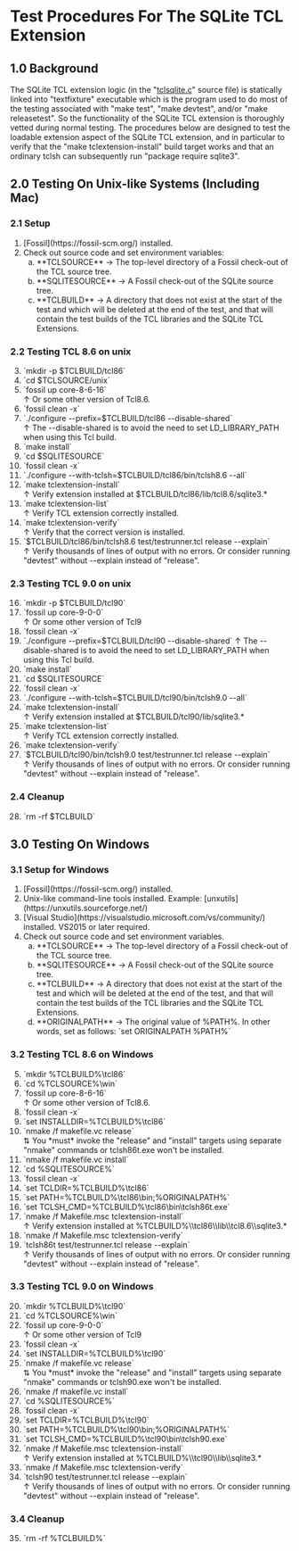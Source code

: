 # Test Procedures For The SQLite TCL Extension

## 1.0 Background

The SQLite TCL extension logic (in the 
"[tclsqlite.c](/file/src/tclsqlite.c)" source
file) is statically linked into "textfixture" executable
which is the program used to do most of the testing
associated with "make test", "make devtest", and/or
"make releasetest".  So the functionality of the SQLite
TCL extension is thoroughly vetted during normal testing.  The
procedures below are designed to test the loadable extension
aspect of the SQLite TCL extension, and in particular to verify
that the "make tclextension-install" build target works and that
an ordinary tclsh can subsequently run "package require sqlite3".

## 2.0 Testing On Unix-like Systems (Including Mac)

###  2.1 Setup

<ol type="1">
<li value="1"> 
    [Fossil](https://fossil-scm.org/) installed.
<li> Check out source code and set environment variables:
   <ol type="a">
   <li> **TCLSOURCE** &rarr;
    The top-level directory of a Fossil check-out of the TCL source tree.
   <li> **SQLITESOURCE** &rarr;
    A Fossil check-out of the SQLite source tree.
   <li> **TCLBUILD** &rarr;
    A directory that does not exist at the start of the test and which
    will be deleted at the end of the test, and that will contain the
    test builds of the TCL libraries and the SQLite TCL Extensions.
   </ol>
</ol>

### 2.2 Testing TCL 8.6 on unix

<ol type="1">
<li value="3">  `mkdir -p $TCLBUILD/tcl86`
<li>  `cd $TCLSOURCE/unix`
<li>  `fossil up core-8-6-16` <br>
      &uarr; Or some other version of Tcl8.6.
<li>  `fossil clean -x`
<li>  `./configure --prefix=$TCLBUILD/tcl86 --disable-shared` <br>
      &uarr; The --disable-shared is to avoid the need to set LD_LIBRARY_PATH
      when using this Tcl build.
<li>  `make install`
<li> `cd $SQLITESOURCE`
<li> `fossil clean -x`
<li> `./configure --with-tclsh=$TCLBUILD/tcl86/bin/tclsh8.6 --all`
<li> `make tclextension-install` <br>
     &uarr; Verify extension installed at $TCLBUILD/tcl86/lib/tcl8.6/sqlite3.*
<li> `make tclextension-list` <br>
     &uarr; Verify TCL extension correctly installed.
<li> `make tclextension-verify` <br>
     &uarr; Verify that the correct version is installed.
<li> `$TCLBUILD/tcl86/bin/tclsh8.6 test/testrunner.tcl release --explain` <br>
     &uarr; Verify thousands of lines of output with no errors. Or
     consider running "devtest" without --explain instead of "release".
</ol>

### 2.3 Testing TCL 9.0 on unix

<ol>
<li value="16">  `mkdir -p $TCLBUILD/tcl90`
<li>  `fossil up core-9-0-0` <br>
      &uarr; Or some other version of Tcl9
<li>  `fossil clean -x`
<li>  `./configure --prefix=$TCLBUILD/tcl90 --disable-shared`
      &uarr; The --disable-shared is to avoid the need to set LD_LIBRARY_PATH
      when using this Tcl build.
<li>  `make install`
<li> `cd $SQLITESOURCE`
<li> `fossil clean -x`
<li> `./configure --with-tclsh=$TCLBUILD/tcl90/bin/tclsh9.0 --all`
<li> `make tclextension-install` <br>
     &uarr; Verify extension installed at $TCLBUILD/tcl90/lib/sqlite3.*
<li> `make tclextension-list` <br>
     &uarr; Verify TCL extension correctly installed.
<li> `make tclextension-verify`
<li> `$TCLBUILD/tcl90/bin/tclsh9.0 test/testrunner.tcl release --explain` <br>
     &uarr; Verify thousands of lines of output with no errors.  Or
     consider running "devtest" without --explain instead of "release".
</ol>

### 2.4 Cleanup

<ol type="1">
<li value="28"> `rm -rf $TCLBUILD`
</ol>

## 3.0 Testing On Windows

###  3.1 Setup for Windows

<ol type="1">
<li value="1"> 
    [Fossil](https://fossil-scm.org/) installed.
<li>
    Unix-like command-line tools installed.  Example:
    [unxutils](https://unxutils.sourceforge.net/)
<li> [Visual Studio](https://visualstudio.microsoft.com/vs/community/)
     installed.  VS2015 or later required.
<li> Check out source code and set environment variables.
   <ol type="a">
   <li> **TCLSOURCE** &rarr;
    The top-level directory of a Fossil check-out of the TCL source tree.
   <li> **SQLITESOURCE** &rarr;
    A Fossil check-out of the SQLite source tree.
   <li> **TCLBUILD** &rarr;
    A directory that does not exist at the start of the test and which
    will be deleted at the end of the test, and that will contain the
    test builds of the TCL libraries and the SQLite TCL Extensions.
    <li> **ORIGINALPATH** &rarr;
    The original value of %PATH%.  In other words, set as follows:
    `set ORIGINALPATH %PATH%`
   </ol>
</ol>

### 3.2 Testing TCL 8.6 on Windows

<ol type="1">
<li value="5">  `mkdir %TCLBUILD%\tcl86`
<li>  `cd %TCLSOURCE%\win`
<li>  `fossil up core-8-6-16` <br>
      &uarr; Or some other version of Tcl8.6.
<li>  `fossil clean -x`
<li>  `set INSTALLDIR=%TCLBUILD%\tcl86`
<li>  `nmake /f makefile.vc release` <br>
      &udarr; You *must* invoke the "release" and "install" targets
      using separate "nmake" commands or tclsh86t.exe won't be
      installed.
<li>  `nmake /f makefile.vc install`
<li> `cd %SQLITESOURCE%`
<li> `fossil clean -x`
<li> `set TCLDIR=%TCLBUILD%\tcl86`
<li> `set PATH=%TCLBUILD%\tcl86\bin;%ORIGINALPATH%`
<li> `set TCLSH_CMD=%TCLBUILD%\tcl86\bin\tclsh86t.exe`
<li> `nmake /f Makefile.msc tclextension-install` <br>
     &uarr; Verify extension installed at %TCLBUILD%\\tcl86\\lib\\tcl8.6\\sqlite3.*
<li> `nmake /f Makefile.msc tclextension-verify`
<li>`tclsh86t test/testrunner.tcl release --explain` <br>
     &uarr; Verify thousands of lines of output with no errors.  Or
     consider running "devtest" without --explain instead of "release".
</ol>

### 3.3 Testing TCL 9.0 on Windows

<ol>
<li value="20">  `mkdir %TCLBUILD%\tcl90`
<li>  `cd %TCLSOURCE%\win`
<li>  `fossil up core-9-0-0` <br>
      &uarr; Or some other version of Tcl9
<li>  `fossil clean -x`
<li>  `set INSTALLDIR=%TCLBUILD%\tcl90`
<li>  `nmake /f makefile.vc release` <br>
      &udarr; You *must* invoke the "release" and "install" targets
      using separate "nmake" commands or tclsh90.exe won't be
      installed.
<li>  `nmake /f makefile.vc install`
<li> `cd %SQLITESOURCE%`
<li> `fossil clean -x`
<li> `set TCLDIR=%TCLBUILD%\tcl90`
<li> `set PATH=%TCLBUILD%\tcl90\bin;%ORIGINALPATH%`
<li> `set TCLSH_CMD=%TCLBUILD%\tcl90\bin\tclsh90.exe`
<li> `nmake /f Makefile.msc tclextension-install` <br>
     &uarr; Verify extension installed at %TCLBUILD%\\tcl90\\lib\\sqlite3.*
<li> `nmake /f Makefile.msc tclextension-verify`
<li> `tclsh90 test/testrunner.tcl release --explain` <br>
     &uarr; Verify thousands of lines of output with no errors.  Or
     consider running "devtest" without --explain instead of "release".
</ol>

### 3.4 Cleanup

<ol type="1">
<li value="35"> `rm -rf %TCLBUILD%`
</ol>
